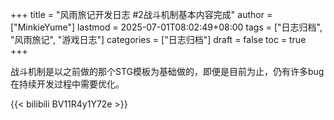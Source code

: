 +++
title = "风雨旅记开发日志 #2战斗机制基本内容完成"
author = ["MinkieYume"]
lastmod = 2025-07-01T08:02:49+08:00
tags = ["日志归档", "风雨旅记", "游戏日志"]
categories = ["日志归档"]
draft = false
toc = true
+++

战斗机制是以之前做的那个STG模板为基础做的，即便是目前为止，仍有许多bug在持续开发过程中需要优化。

{{< bilibili BV11R4y1Y72e >}}
